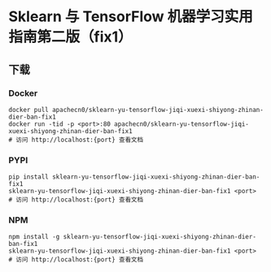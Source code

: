 # Sklearn 与 TensorFlow 机器学习实用指南第二版（fix1）

## 下载

### Docker

```
docker pull apachecn0/sklearn-yu-tensorflow-jiqi-xuexi-shiyong-zhinan-dier-ban-fix1
docker run -tid -p <port>:80 apachecn0/sklearn-yu-tensorflow-jiqi-xuexi-shiyong-zhinan-dier-ban-fix1
# 访问 http://localhost:{port} 查看文档
```

### PYPI

```
pip install sklearn-yu-tensorflow-jiqi-xuexi-shiyong-zhinan-dier-ban-fix1
sklearn-yu-tensorflow-jiqi-xuexi-shiyong-zhinan-dier-ban-fix1 <port>
# 访问 http://localhost:{port} 查看文档
```

### NPM

```
npm install -g sklearn-yu-tensorflow-jiqi-xuexi-shiyong-zhinan-dier-ban-fix1
sklearn-yu-tensorflow-jiqi-xuexi-shiyong-zhinan-dier-ban-fix1 <port>
# 访问 http://localhost:{port} 查看文档
```